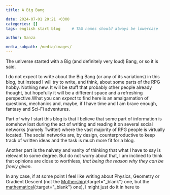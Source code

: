 ```yaml
---
title: A Big Bang

date: 2024-07-01 20:21 +0300
categories: []
tags: english start blog     # TAG names should always be lowercase

author: Sanza

media_subpath: /media/images/
---
```


The universe started with a Big (and definitely very loud) Bang, or so it is said.

I do not expect to write about the Big Bang (or any of its variations) in this blog, but instead I will try to write, and think, about some parts of the RPG hobby. Nothing new. It will be stuff that probably other people already thought, but hopefully it will be a different space and a refreshing perspective.What you can *expect* to find here is an amalgamation of questions, mechanics and, maybe, if I have time and I am brave enough, fantasy and Sci-Fi adventures.

Part of why I start this blog is that I believe that some part of information is somehow lost during the act of writing and reading it on several social networks (namely Twitter) where the vast majority of RPG people is virtually located. The social networks are, by design, counterproductive to keep track of written ideas and the task is much more fit for a blog.

Another part is the naivety and vanity of thinking that what I have to say is relevant to some degree. But do not worry about that, I am inclined to think that opinions are close to worthless, *that being the reason why they can be freely given*.

In any case, if at some point I feel like writing about Physics, Geometry or Gradient Descent (not the [Mothership](https://www.kickstarter.com/projects/gerdling/mothership-sci-fi-horror-rpg-1st-edition-boxed-set){:target="_blank"} one, but the [mathematical](https://en.wikipedia.org/wiki/Gradient_descent){:target="_blank"} one), I might just do it in here to 

